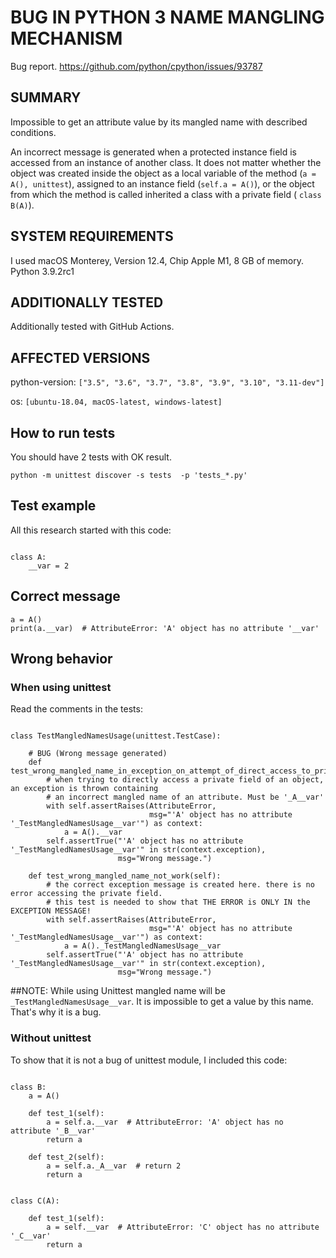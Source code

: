 # BUG IN PYTHON 3 NAME MANGLING MECHANISM

Bug report. https://github.com/python/cpython/issues/93787

## SUMMARY

Impossible to get an attribute value by its mangled name with described conditions.

An incorrect message is generated when a protected instance field is accessed from an instance of another class.
It does not matter whether the object was created inside the object as a local variable of the method (`a = A(),
unittest`), assigned to an instance field (`self.a = A()`), or the object from which the method is called inherited
a class with a private field ( `class B(A)`).

## SYSTEM REQUIREMENTS

I used macOS Monterey, Version 12.4, Chip Apple M1, 8 GB of memory.
Python 3.9.2rc1

## ADDITIONALLY TESTED

Additionally tested with GitHub Actions. 

## AFFECTED VERSIONS

python-version: `["3.5", "3.6", "3.7", "3.8", "3.9", "3.10", "3.11-dev"]`

os: `[ubuntu-18.04, macOS-latest, windows-latest]`


## How to run tests

You should have 2 tests with OK result.
```
python -m unittest discover -s tests  -p 'tests_*.py'
```

## Test example
All this research started with this code:
```

class A:
    __var = 2
```
## Correct message
```
a = A()
print(a.__var)  # AttributeError: 'A' object has no attribute '__var'
```
## Wrong behavior

### When using unittest
Read the comments in the tests:
```

class TestMangledNamesUsage(unittest.TestCase):

    # BUG (Wrong message generated)
    def test_wrong_mangled_name_in_exception_on_attempt_of_direct_access_to_private_var(self):
        # when trying to directly access a private field of an object, an exception is thrown containing
        # an incorrect mangled name of an attribute. Must be '_A__var'
        with self.assertRaises(AttributeError,
                               msg="'A' object has no attribute '_TestMangledNamesUsage__var'") as context:
            a = A().__var
        self.assertTrue("'A' object has no attribute '_TestMangledNamesUsage__var'" in str(context.exception),
                        msg="Wrong message.")

    def test_wrong_mangled_name_not_work(self):
        # the correct exception message is created here. there is no error accessing the private field.
        # this test is needed to show that THE ERROR is ONLY IN the EXCEPTION MESSAGE!
        with self.assertRaises(AttributeError,
                               msg="'A' object has no attribute '_TestMangledNamesUsage__var'") as context:
            a = A()._TestMangledNamesUsage__var
        self.assertTrue("'A' object has no attribute '_TestMangledNamesUsage__var'" in str(context.exception),
                        msg="Wrong message.")
```
##NOTE:
While using Unittest mangled name will be `_TestMangledNamesUsage__var`.
It is impossible to get a value by this name. That's why it is a bug.

### Without unittest

To show that it is not a bug of unittest module, I included this code:

```

class B:
    a = A()

    def test_1(self):
        a = self.a.__var  # AttributeError: 'A' object has no attribute '_B__var'
        return a

    def test_2(self):
        a = self.a._A__var  # return 2
        return a


class C(A):

    def test_1(self):
        a = self.__var  # AttributeError: 'C' object has no attribute '_C__var'
        return a
```